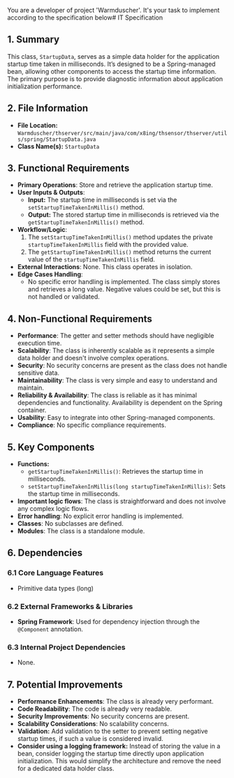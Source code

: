 You are a developer of project 'Warmduscher'. It's your task to implement according to the specification below# IT Specification

## 1. Summary

This class, `StartupData`, serves as a simple data holder for the application startup time taken in milliseconds. It’s designed to be a Spring-managed bean, allowing other components to access the startup time information. The primary purpose is to provide diagnostic information about application initialization performance.

## 2. File Information

- **File Location:** `Warmduscher/thserver/src/main/java/com/x8ing/thsensor/thserver/utils/spring/StartupData.java`
- **Class Name(s):** `StartupData`

## 3. Functional Requirements

- **Primary Operations**: Store and retrieve the application startup time.
- **User Inputs & Outputs**: 
    - **Input:** The startup time in milliseconds is set via the `setStartupTimeTakenInMillis()` method.
    - **Output:** The stored startup time in milliseconds is retrieved via the `getStartupTimeTakenInMillis()` method.
- **Workflow/Logic**:
    1. The `setStartupTimeTakenInMillis()` method updates the private `startupTimeTakenInMillis` field with the provided value.
    2. The `getStartupTimeTakenInMillis()` method returns the current value of the `startupTimeTakenInMillis` field.
- **External Interactions**: None. This class operates in isolation.
- **Edge Cases Handling**:
    - No specific error handling is implemented. The class simply stores and retrieves a long value.  Negative values could be set, but this is not handled or validated.

## 4. Non-Functional Requirements

- **Performance**:  The getter and setter methods should have negligible execution time.
- **Scalability**: The class is inherently scalable as it represents a simple data holder and doesn't involve complex operations.
- **Security**: No security concerns are present as the class does not handle sensitive data.
- **Maintainability**:  The class is very simple and easy to understand and maintain.
- **Reliability & Availability**: The class is reliable as it has minimal dependencies and functionality.  Availability is dependent on the Spring container.
- **Usability**:  Easy to integrate into other Spring-managed components.
- **Compliance**: No specific compliance requirements.

## 5. Key Components

- **Functions:**
    - `getStartupTimeTakenInMillis()`: Retrieves the startup time in milliseconds.
    - `setStartupTimeTakenInMillis(long startupTimeTakenInMillis)`: Sets the startup time in milliseconds.
- **Important logic flows**: The class is straightforward and does not involve any complex logic flows.
- **Error handling**:  No explicit error handling is implemented.
- **Classes**: No subclasses are defined.
- **Modules**: The class is a standalone module.

## 6. Dependencies

### 6.1 Core Language Features

- Primitive data types (long)

### 6.2 External Frameworks & Libraries

- **Spring Framework**:  Used for dependency injection through the `@Component` annotation.

### 6.3 Internal Project Dependencies

- None.

## 7. Potential Improvements

- **Performance Enhancements**: The class is already very performant.
- **Code Readability**: The code is already very readable.
- **Security Improvements**: No security concerns are present.
- **Scalability Considerations**: No scalability concerns.
- **Validation:** Add validation to the setter to prevent setting negative startup times, if such a value is considered invalid.
- **Consider using a logging framework:** Instead of storing the value in a bean, consider logging the startup time directly upon application initialization. This would simplify the architecture and remove the need for a dedicated data holder class.